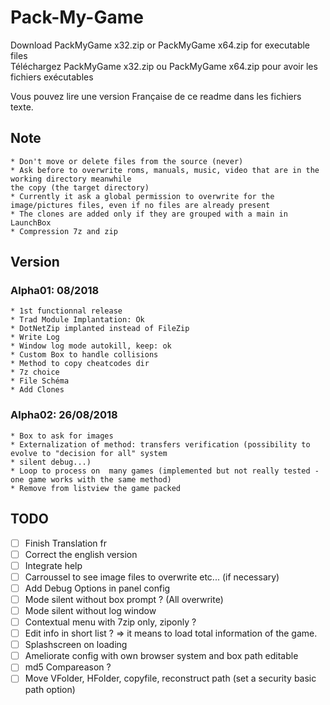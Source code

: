 # Pack-My-Game

Download PackMyGame x32.zip or PackMyGame x64.zip for executable files  
Téléchargez PackMyGame x32.zip ou PackMyGame x64.zip pour avoir les fichiers exécutables  

Vous pouvez lire une version Française de ce readme dans les fichiers texte.  

## Note
	* Don't move or delete files from the source (never)
	* Ask before to overwrite roms, manuals, music, video that are in the working directory meanwhile
	the copy (the target directory)
	* Currently it ask a global permission to overwrite for the image/pictures files, even if no files are already present
	* The clones are added only if they are grouped with a main in LaunchBox
	* Compression 7z and zip
		
## Version
### Alpha01: 08/2018
	* 1st functionnal release
	* Trad Module Implantation: Ok
	* DotNetZip implanted instead of FileZip
	* Write Log	
	* Window log mode autokill, keep: ok			
	* Custom Box to handle collisions
	* Method to copy cheatcodes dir
	* 7z choice
	* File Schéma
	* Add Clones
		
### Alpha02: 26/08/2018
	* Box to ask for images 
	* Externalization of method: transfers verification (possibility to evolve to "decision for all" system
	* silent debug...)
	* Loop to process on  many games (implemented but not really tested - one game works with the same method)
	* Remove from listview the game packed

## TODO

- [ ] Finish Translation fr
- [ ] Correct the english version		
- [ ] Integrate help
- [ ] Carroussel to see image files to overwrite etc... (if necessary)		
- [ ] Add Debug Options in panel config
- [ ] Mode silent without box prompt ? (All overwrite)
- [ ] Mode silent without log window
- [ ] Contextual menu with 7zip only, ziponly ?
- [ ] Edit info in short list ? => it means to load total information of the game.
- [ ] Splashscreen on loading
- [ ] Ameliorate config with own browser system  and box path editable
- [ ] md5 Compareason ?
- [ ] Move VFolder, HFolder, copyfile, reconstruct path (set a security basic path option)
